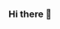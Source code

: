 ### Hi there 👋

<!--
**PGMNilakshi/PGMNilakshi** is a ✨ _special_ ✨ repository because its `README.md` (this file) appears on your GitHub profile.

Here are some ideas to get you started:
### Madhushika Nilakshi
---
- 🔭 I’m currently working on ...
- 🌱 I’m currently learning ...
- 👯 I’m looking to collaborate on ...
- 🤔 I’m looking for help with ...
- 💬 Ask me about ...
- 📫 How to reach me: ...
- 😄 Pronouns: ...
- ⚡ Fun fact: ...
-->
